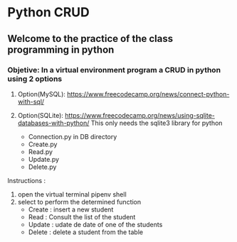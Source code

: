 # Python CRUD 

## Welcome to the practice of the class programming in python

### Objetive: In a virtual environment program a CRUD in python using 2 options

1. Option(MySQL): https://www.freecodecamp.org/news/connect-python-with-sql/



2. Option(SQLite): https://www.freecodecamp.org/news/using-sqlite-databases-with-python/
    This only needs the sqlite3 library for python
    - Connection.py in DB directory
    - Create.py
    - Read.py
    - Update.py
    - Delete.py
    
Instructions :
    
1. open the virtual terminal pipenv shell
2. select to perform the determined function 
    -   Create : insert a new student  
    -   Read : Consult the list of the student
    -   Update : udate de date of one of the students
    -   Delete : delete a student from the table